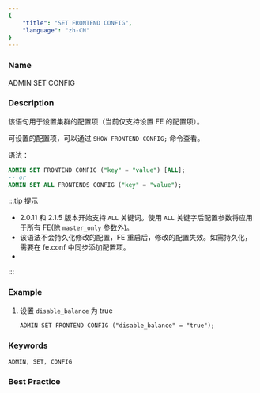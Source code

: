 ```yaml
---
{
    "title": "SET FRONTEND CONFIG",
    "language": "zh-CN"
}
---
```


<!--
Licensed to the Apache Software Foundation (ASF) under one
or more contributor license agreements.  See the NOTICE file
distributed with this work for additional information
regarding copyright ownership.  The ASF licenses this file
to you under the Apache License, Version 2.0 (the
"License"); you may not use this file except in compliance
with the License.  You may obtain a copy of the License at

  http://www.apache.org/licenses/LICENSE-2.0

Unless required by applicable law or agreed to in writing,
software distributed under the License is distributed on an
"AS IS" BASIS, WITHOUT WARRANTIES OR CONDITIONS OF ANY
KIND, either express or implied.  See the License for the
specific language governing permissions and limitations
under the License.
-->



### Name

ADMIN SET CONFIG

### Description

该语句用于设置集群的配置项（当前仅支持设置 FE 的配置项）。

可设置的配置项，可以通过 `SHOW FRONTEND CONFIG;` 命令查看。

语法：

```sql
ADMIN SET FRONTEND CONFIG ("key" = "value") [ALL];
-- or
ADMIN SET ALL FRONTENDS CONFIG ("key" = "value");
```

:::tip 提示 
  
- 2.0.11 和 2.1.5 版本开始支持 `ALL` 关键词。使用 `ALL` 关键字后配置参数将应用于所有 FE(除 `master_only` 参数外)。
- 该语法不会持久化修改的配置，FE 重启后，修改的配置失效。如需持久化，需要在 fe.conf 中同步添加配置项。
- 
:::

### Example

1. 设置 `disable_balance` 为 true

    `ADMIN SET FRONTEND CONFIG ("disable_balance" = "true");`

### Keywords

    ADMIN, SET, CONFIG

### Best Practice
